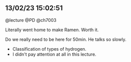 ## 13/02/23 15:02:51
@lecture @PD @ch7003

Literally went home to make Ramen. Worth it.

Do we really need to be here for 50min. He talks so slowly.

* Classification of types of hydrogen. 
* I didn't pay attention at all in this lecture. 


